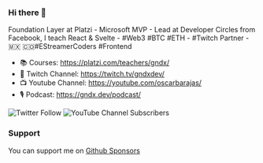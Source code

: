 ### Hi there 👋

Foundation Layer at Platzi - Microsoft MVP - Lead at Developer Circles from Facebook, I teach React & Svelte - #Web3 #BTC #ETH - #Twitch Partner - 🇲🇽 🇨🇴#EStreamerCoders #Frontend

- 📚 Courses: https://platzi.com/teachers/gndx/
- 🎥 Twitch Channel: https://twitch.tv/gndxdev/
- 📺 Youtube Channel: https://youtube.com/oscarbarajas/
- 🎙️ Podcast: https://gndx.dev/podcast/

<img alt="Twitter Follow" src="https://img.shields.io/twitter/follow/gndx?style=social"> <img alt="YouTube Channel Subscribers" src="https://img.shields.io/youtube/channel/subscribers/UCw05fUBPwmpu-ehXFMqfdMw?style=social">

### Support
You can support me on [Github Sponsors](https://github.com/sponsors/gndx)
